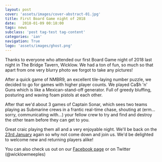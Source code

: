 ```yaml
---
layout: post
cover: 'assets/images/cover-abstract-01.jpg'
title: First Board Game night of 2018
date:   2018-01-09 00:18:00
tags: news
subclass: 'post tag-test tag-content'
categories: 'ian'
navigation: True
logo: 'assets/images/ghost.png'
---
```


Thanks to everyone who attended our first Board Game night of 2018 last night in The Bridge Tavern, Wicklow.  We had a ton of fun, so much so that apart from one very blurry photo we forgot to take any pictures!

After a quick game of NMBR9, an excellent tile-laying number puzzle, we decided to go for games with higher player counts. We played Ca$h 'n' Guns which is like a Mexican-stand-off generator. Full of greedy bluffing, posturing and waving foam pistols at each other.

After that we'd about 3 games of Captain Sonar, which sees two teams playing as Submarine crews in a frantic real-time chase, shouting at (erm… sorry, communicating with…) your fellow crew to try and find and destroy the other team before they can get to you.

Great craic playing them all and a very enjoyable night. We'll be back on the [23rd January](https://www.meetup.com/Board-Game-Evening-Wicklow-Meeples/) again so why not come down and join us. We'd be delighted to welcome new and returning players alike!

You can also check us out on our [Facebook page](http://facebook.com/wicklowmeeples) or on Twitter (@wicklowmeeples)

